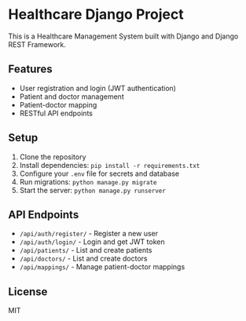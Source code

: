 # Healthcare Django Project

This is a Healthcare Management System built with Django and Django REST Framework.

## Features
- User registration and login (JWT authentication)
- Patient and doctor management
- Patient-doctor mapping
- RESTful API endpoints

## Setup
1. Clone the repository
2. Install dependencies: `pip install -r requirements.txt`
3. Configure your `.env` file for secrets and database
4. Run migrations: `python manage.py migrate`
5. Start the server: `python manage.py runserver`

## API Endpoints
- `/api/auth/register/` - Register a new user
- `/api/auth/login/` - Login and get JWT token
- `/api/patients/` - List and create patients
- `/api/doctors/` - List and create doctors
- `/api/mappings/` - Manage patient-doctor mappings

## License
MIT
